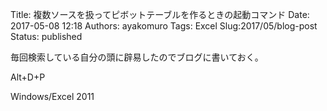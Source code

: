 Title: 複数ソースを扱ってピボットテーブルを作るときの起動コマンド
Date: 2017-05-08 12:18
Authors: ayakomuro
Tags:  Excel
Slug:2017/05/blog-post
Status: published

毎回検索している自分の頭に辟易したのでブログに書いておく。

Alt+D+P

Windows/Excel 2011
